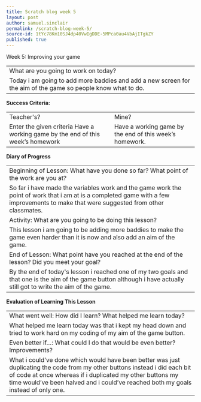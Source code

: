 ```yaml
---
title: Scratch blog week 5
layout: post
author: samuel.sinclair
permalink: /scratch-blog-week-5/
source-id: 1tYc78Km10SJ4dp40VwIgDDE-5MPca0au4VbAjITgkZY
published: true
---
```

Week 5: Improving your game

<table>
  <tr>
    <td>What are you going to work on today?</td>
  </tr>
  <tr>
    <td>Today i am going to add more baddies and add a new screen for the aim of the game so people know what to do.</td>
  </tr>
</table>


**Success Criteria:**

<table>
  <tr>
    <td>Teacher's?</td>
    <td>Mine?</td>
  </tr>
  <tr>
    <td>Enter the given criteria
Have a working game by the end of this week’s homework
</td>
    <td>
Have a working game by the end of this week’s homework.</td>
  </tr>
</table>


**Diary of Progress**

<table>
  <tr>
    <td>Beginning of Lesson: What have you done so far? What point of the work are you at?</td>
  </tr>
  <tr>
    <td>So far i have made the variables work and the game work the point of work that i am at is a completed game with a few improvements to make that were suggested from other classmates.</td>
  </tr>
  <tr>
    <td>Activity:  What are you going to be doing this lesson? </td>
  </tr>
  <tr>
    <td>This lesson i am going to be adding more baddies to make the game even harder than it is now and also add an aim of the game.</td>
  </tr>
  <tr>
    <td>End of Lesson: What point have you reached at the end of the lesson? Did you meet your goal? </td>
  </tr>
  <tr>
    <td>By the end of today's lesson i reached one of my two goals and that one is the aim of the game button although i have actually still got to write the aim of the game.</td>
  </tr>
</table>


**Evaluation of Learning This Lesson**

<table>
  <tr>
    <td>What went well: How did I learn? What helped me learn today? </td>
  </tr>
  <tr>
    <td>What helped me learn today was that i kept my head down and tried to work hard on my coding of my aim of the game button.</td>
  </tr>
  <tr>
    <td>Even better if…: What could I do that would be even better? Improvements? </td>
  </tr>
  <tr>
    <td>What i could've done which would have been better was just duplicating the code from my other buttons instead i did each bit of code at once whereas if i duplicated my other buttons my time would’ve been halved and i could’ve reached both my goals instead of only one.</td>
  </tr>
</table>



